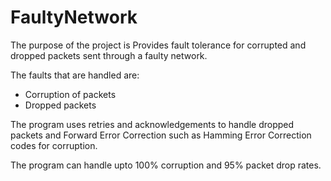 # FaultyNetwork
The purpose of the project is Provides fault tolerance for corrupted and dropped packets sent through a faulty network.  

The faults that are handled are:  

- Corruption of packets  
- Dropped packets  

The program uses retries and acknowledgements to handle dropped packets and Forward Error Correction such as Hamming Error Correction codes for corruption.    

The program can handle upto 100% corruption and 95% packet drop rates.

